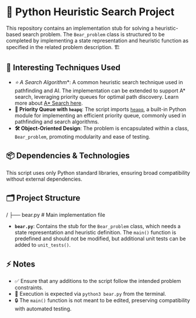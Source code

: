 # 🐍 Python Heuristic Search Project

This repository contains an implementation stub for solving a heuristic-based search problem. The `Bear_problem` class is structured to be completed by implementing a state representation and heuristic function as specified in the related problem description. 🏗️

## 🚀 Interesting Techniques Used

- **⭐ A* Search Algorithm**: A common heuristic search technique used in pathfinding and AI. The implementation can be extended to support A* search, leveraging priority queues for optimal path discovery. Learn more about [A* Search here](https://en.wikipedia.org/wiki/A*_search_algorithm).
- **📌 Priority Queue with `heapq`**: The script imports [`heapq`](https://docs.python.org/3/library/heapq.html), a built-in Python module for implementing an efficient priority queue, commonly used in pathfinding and search algorithms.
- **🛠️ Object-Oriented Design**: The problem is encapsulated within a class, `Bear_problem`, promoting modularity and ease of testing.

## 📦 Dependencies & Technologies

This script uses only Python standard libraries, ensuring broad compatibility without external dependencies.

## 🗂️ Project Structure

/
├── bear.py  # Main implementation file

- **`bear.py`**: Contains the stub for the `Bear_problem` class, which needs a state representation and heuristic definition. The `main()` function is predefined and should not be modified, but additional unit tests can be added to `unit_tests()`.

## ⚡ Notes

- ✅ Ensure that any additions to the script follow the intended problem constraints.
- 🏃 Execution is expected via `python3 bear.py` from the terminal.
- 🔒 The `main()` function is not meant to be edited, preserving compatibility with automated testing.
